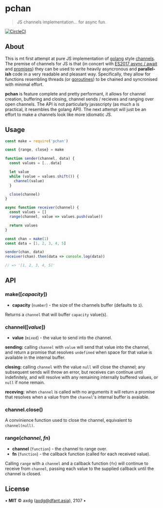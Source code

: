 # pchan

> JS channels implementation... for async fun.

[![CircleCI](https://circleci.com/gh/axdg/pchan.svg?style=shield)](https://circleci.com/gh/axdg/pchan)

## About

This is mt first attempt at pure JS implementation of [golang](https://golang.org/) style [channels](https://tour.golang.org/concurrency/2). The premise of channels for JS is that (in concert with [ES2017 async / await](https://developer.mozilla.org/en-US/docs/Web/JavaScript/Reference/Statements/async_function) and [promises](https://developer.mozilla.org/en/docs/Web/JavaScript/Reference/Global_Objects/Promise)) they can be used to write heavily asyncronous and **parallel-ish** code in a very readable and pleasant way. Specifically, they allow for functions resembling threads (or [goroutines](https://tour.golang.org/concurrency/1)) to be chained and syncronised with minimal effort.

**pchan** is feature complete and pretty performant, it allows for channel creation, buffering and closing, channel sends / recieves and ranging over open channels. The API is not particularly javascripty (as much a is practical, it resembles the golang API). The next attempt will just be an effort to make a channels look like more idiomatic JS.

## Usage

```js
const make = require('pchan')

const {range, close} = make

function sender(channel, data) {
  const values = [...data]

  let value
  while (value = values.shift()) {
    channel(value)
  }

  close(channel)
}

async function receiver(channel) {
  const values = []
  range(channel, value => values.push(value))

  return values
}

const chan = make(1)
const data = [1, 2, 3, 4, 5]

sender(chan, data)
receiver(chan).then(data => console.log(data))

// => '[1, 2, 3, 4, 5]'
```

## API

### make([*capacity*])

 - **capacity** (`number`) - the size of the channels buffer (defaults to `1`).

Returns a `channel` that will buffer `capacity` value(s).

### channel([*value*])

 - **value** (`mixed`) - the value to send into the channel.

**sending:** calling `channel` with `value` will send that value into the channel, and return a promise that resolves `undefined` when space for that value is available in the internal buffer.

**closing:** calling `channel` with the value `null` will close the channel; any subsequent sends will throw an error, but receives can continue until indefinitely, and will resolve with any remaining internally buffered values, or `null` if none remain.

**receving:** when `channel` is called with no arguments it will return a promise that resolves when a value from the `channel`'s internal buffer is avaiable.

### channel.close()

A convinience function used to close the channel, equivalent to `channel(null)`.

### range(*channel*, *fn*)

 - **channel** (`function`) - the channel to range over.
 - **fn** (`function`) - the callback function (called for each received value).

Calling `range` with a `channel` and a callback function (`fn`) will continue to receive from `channel`, passing each value to the supplied callback until the channel is closed. 

## License

&bull; **MIT** &copy; axdg ([axdg@dfant.asia](mailto:axdg@dfant.asia)), 2107 &bull;
